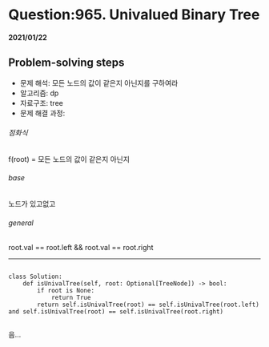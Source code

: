 # Question:965. Univalued Binary Tree
#### 2021/01/22


## Problem-solving steps
* 문제 해석: 모든 노드의 값이 같은지 아닌지를 구하여라
* 알고리즘: dp
* 자료구조: tree
* 문제 해결 과정: 

###### 점화식
f(root) = 모든 노드의 값이 같은지 아닌지
###### base
노드가 있고없고
###### general
root.val == root.left && root.val == root.right

---

```python3

class Solution:
    def isUnivalTree(self, root: Optional[TreeNode]) -> bool:
        if root is None:
            return True 
        return self.isUnivalTree(root) == self.isUnivalTree(root.left) and self.isUnivalTree(root) == self.isUnivalTree(root.right)
        

```
음...
